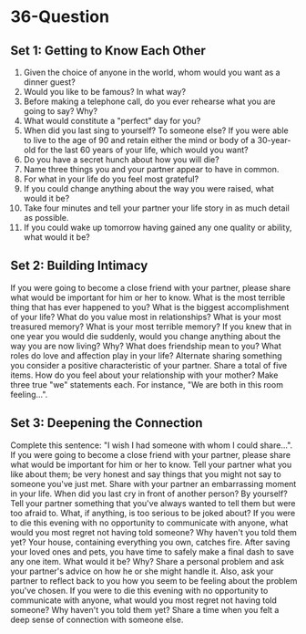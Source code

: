 # 36-Question

## Set 1: Getting to Know Each Other

1. Given the choice of anyone in the world, whom would you want as a dinner guest?
2. Would you like to be famous? In what way?
3. Before making a telephone call, do you ever rehearse what you are going to say? Why?
4. What would constitute a "perfect" day for you?
5. When did you last sing to yourself? To someone else?
If you were able to live to the age of 90 and retain either the mind or body of a 30-year-old for the last 60 years of your life, which would you want?
6. Do you have a secret hunch about how you will die?
7. Name three things you and your partner appear to have in common.
8. For what in your life do you feel most grateful?
9. If you could change anything about the way you were raised, what would it be?
10. Take four minutes and tell your partner your life story in as much detail as possible.
11. If you could wake up tomorrow having gained any one quality or ability, what would it be?

## Set 2: Building Intimacy

If you were going to become a close friend with your partner, please share what would be important for him or her to know.
What is the most terrible thing that has ever happened to you?
What is the biggest accomplishment of your life?
What do you value most in relationships?
What is your most treasured memory?
What is your most terrible memory?
If you knew that in one year you would die suddenly, would you change anything about the way you are now living? Why?
What does friendship mean to you?
What roles do love and affection play in your life?
Alternate sharing something you consider a positive characteristic of your partner. Share a total of five items.
How do you feel about your relationship with your mother?
Make three true "we" statements each. For instance, "We are both in this room feeling...".

## Set 3: Deepening the Connection

Complete this sentence: "I wish I had someone with whom I could share...".
If you were going to become a close friend with your partner, please share what would be important for him or her to know.
Tell your partner what you like about them; be very honest and say things that you might not say to someone you've just met.
Share with your partner an embarrassing moment in your life.
When did you last cry in front of another person? By yourself?
Tell your partner something that you've always wanted to tell them but were too afraid to.
What, if anything, is too serious to be joked about?
If you were to die this evening with no opportunity to communicate with anyone, what would you most regret not having told someone? Why haven't you told them yet?
Your house, containing everything you own, catches fire. After saving your loved ones and pets, you have time to safely make a final dash to save any one item. What would it be? Why?
Share a personal problem and ask your partner's advice on how he or she might handle it. Also, ask your partner to reflect back to you how you seem to be feeling about the problem you've chosen.
If you were to die this evening with no opportunity to communicate with anyone, what would you most regret not having told someone? Why haven't you told them yet?
Share a time when you felt a deep sense of connection with someone else.
